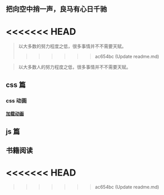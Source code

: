 ## 把向空中捎一声，良马有心日千驰

<<<<<<< HEAD
=======
> 以大多数的努力程度之低，很多事情并不不需要天赋。
>>>>>>> ac654bc (Update readme.md)

> 以大多数人的努力程度之低，很多事情并不不需要天赋。




## css 篇

### css 动画
#### [加载动画](https://juejin.cn/post/6956883392776372260)












## js 篇

## 书籍阅读

<<<<<<< HEAD
=======
 
>>>>>>> ac654bc (Update readme.md)
